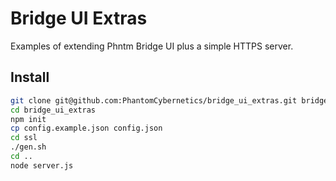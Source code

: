 # Bridge UI Extras

Examples of extending Phntm Bridge UI plus a simple HTTPS server.

## Install

```bash
git clone git@github.com:PhantomCybernetics/bridge_ui_extras.git bridge_ui_extras
cd bridge_ui_extras
npm init
cp config.example.json config.json
cd ssl
./gen.sh
cd ..
node server.js
```
